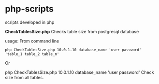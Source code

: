 # php-scripts
scripts developed in php

<b>CheckTablesSize.php</b> Checks table size from postgresql database

usage: From command line

<code>php CheckTablesSize.php 10.0.1.10 database_name 'user password' 'table_1 table_2 table_n'</code>

Or 

php CheckTablesSize.php 10.0.1.10 database_name 'user password'  Check size from all tables.
